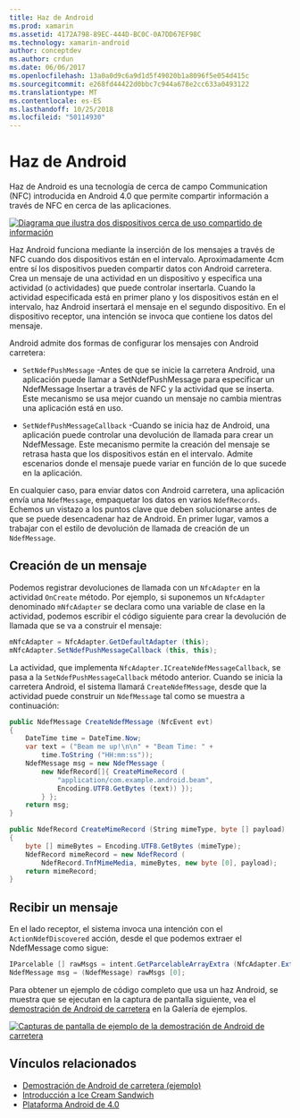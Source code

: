 ```yaml
---
title: Haz de Android
ms.prod: xamarin
ms.assetid: 4172A798-89EC-444D-BC0C-0A7DD67EF98C
ms.technology: xamarin-android
author: conceptdev
ms.author: crdun
ms.date: 06/06/2017
ms.openlocfilehash: 13a0a0d9c6a9d1d5f49020b1a8096f5e054d415c
ms.sourcegitcommit: e268fd44422d0bbc7c944a678e2cc633a0493122
ms.translationtype: MT
ms.contentlocale: es-ES
ms.lasthandoff: 10/25/2018
ms.locfileid: "50114930"
---
```

# <a name="android-beam"></a>Haz de Android

Haz de Android es una tecnología de cerca de campo Communication (NFC) introducida en Android 4.0 que permite compartir información a través de NFC en cerca de las aplicaciones.

[![Diagrama que ilustra dos dispositivos cerca de uso compartido de información](android-beam-images/androidbeam.png)](android-beam-images/androidbeam.png#lightbox)

Haz Android funciona mediante la inserción de los mensajes a través de NFC cuando dos dispositivos están en el intervalo. Aproximadamente 4cm entre sí los dispositivos pueden compartir datos con Android carretera. Crea un mensaje de una actividad en un dispositivo y especifica una actividad (o actividades) que puede controlar insertarla. Cuando la actividad especificada está en primer plano y los dispositivos están en el intervalo, haz Android insertará el mensaje en el segundo dispositivo. En el dispositivo receptor, una intención se invoca que contiene los datos del mensaje.

Android admite dos formas de configurar los mensajes con Android carretera:

-   `SetNdefPushMessage` -Antes de que se inicie la carretera Android, una aplicación puede llamar a SetNdefPushMessage para especificar un NdefMessage Insertar a través de NFC y la actividad que se inserta. Este mecanismo se usa mejor cuando un mensaje no cambia mientras una aplicación está en uso.

-   `SetNdefPushMessageCallback` -Cuando se inicia haz de Android, una aplicación puede controlar una devolución de llamada para crear un NdefMessage. Este mecanismo permite la creación del mensaje se retrasa hasta que los dispositivos están en el intervalo. Admite escenarios donde el mensaje puede variar en función de lo que sucede en la aplicación.


En cualquier caso, para enviar datos con Android carretera, una aplicación envía una `NdefMessage`, empaquetar los datos en varios `NdefRecords`. Echemos un vistazo a los puntos clave que deben solucionarse antes de que se puede desencadenar haz de Android. En primer lugar, vamos a trabajar con el estilo de devolución de llamada de creación de un `NdefMessage`.


## <a name="creating-a-message"></a>Creación de un mensaje

Podemos registrar devoluciones de llamada con un `NfcAdapter` en la actividad `OnCreate` método. Por ejemplo, si suponemos un `NfcAdapter` denominado `mNfcAdapter` se declara como una variable de clase en la actividad, podemos escribir el código siguiente para crear la devolución de llamada que se va a construir el mensaje:

```csharp
mNfcAdapter = NfcAdapter.GetDefaultAdapter (this);
mNfcAdapter.SetNdefPushMessageCallback (this, this);
```

La actividad, que implementa `NfcAdapter.ICreateNdefMessageCallback`, se pasa a la `SetNdefPushMessageCallback` método anterior. Cuando se inicia la carretera Android, el sistema llamará `CreateNdefMessage`, desde que la actividad puede construir un `NdefMessage` tal como se muestra a continuación:

```csharp
public NdefMessage CreateNdefMessage (NfcEvent evt)
{
    DateTime time = DateTime.Now;
    var text = ("Beam me up!\n\n" + "Beam Time: " +
        time.ToString ("HH:mm:ss"));
    NdefMessage msg = new NdefMessage (
        new NdefRecord[]{ CreateMimeRecord (
            "application/com.example.android.beam",
            Encoding.UTF8.GetBytes (text)) });
        } };
    return msg;
}

public NdefRecord CreateMimeRecord (String mimeType, byte [] payload)
{
    byte [] mimeBytes = Encoding.UTF8.GetBytes (mimeType);
    NdefRecord mimeRecord = new NdefRecord (
        NdefRecord.TnfMimeMedia, mimeBytes, new byte [0], payload);
    return mimeRecord;
}
```


## <a name="receiving-a-message"></a>Recibir un mensaje

En el lado receptor, el sistema invoca una intención con el `ActionNdefDiscovered` acción, desde el que podemos extraer el NdefMessage como sigue:

```csharp
IParcelable [] rawMsgs = intent.GetParcelableArrayExtra (NfcAdapter.ExtraNdefMessages);
NdefMessage msg = (NdefMessage) rawMsgs [0];
```

Para obtener un ejemplo de código completo que usa un haz Android, se muestra que se ejecutan en la captura de pantalla siguiente, vea el [demostración de Android de carretera](https://developer.xamarin.com/samples/monodroid/AndroidBeamDemo/) en la Galería de ejemplos.

[![Capturas de pantalla de ejemplo de la demostración de Android de carretera](android-beam-images/24.png)](android-beam-images/24.png#lightbox)



## <a name="related-links"></a>Vínculos relacionados

- [Demostración de Android de carretera (ejemplo)](https://developer.xamarin.com/samples/monodroid/AndroidBeamDemo/)
- [Introducción a Ice Cream Sandwich](http://www.android.com/about/ice-cream-sandwich/)
- [Plataforma Android de 4.0](http://developer.android.com/sdk/android-4.0.html)
